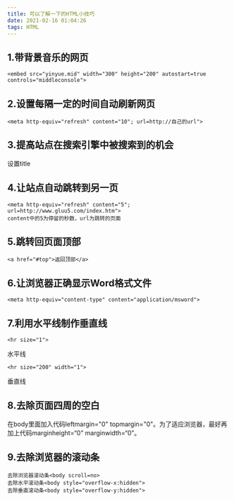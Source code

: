 ```yaml
---
title: 可以了解一下的HTML小技巧
date: 2021-02-16 01:04:26
tags: HTML
---
```


## 1.带背景音乐的网页

```
<embed src="yinyue.mid" width="300" height="200" autostart=true controls="middleconsole">
```

## 2.设置每隔一定的时间自动刷新网页

```
<meta http-equiv="refresh" content="10"; url=http://自己的url">
```

## 3.提高站点在搜索引擎中被搜索到的机会

设置title

## 4.让站点自动跳转到另一页

```
<meta http-equiv="refresh" content="5"; url=http://www.gluu5.com/index.htm">
content中的5为停留的秒数，url为跳转的页面
```

## 5.跳转回页面顶部

```
<a href="#top">返回顶部</a>
```

## 6.让浏览器正确显示Word格式文件

```
<meta http-equiv="content-type" content="application/msword">
```

## 7.利用水平线制作垂直线

```
<hr size="1">
```

水平线

```
<hr size="200" width="1">
```

垂直线

## 8.去除页面四周的空白

在body里面加入代码leftmargin="0" topmargin="0"。为了适应浏览器，最好再加上代码marginheight=“0” marginwidth=“0”。

## 9.去除浏览器的滚动条

```
去除浏览器滚动条<body scroll=no>
去除水平滚动条<body style="overflow-x:hidden">
去除垂直滚动条<body style="overflow-y:hidden">
```